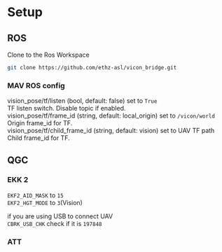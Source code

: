 # Setup
## ROS
Clone to the Ros Workspace    
```bash
git clone https://github.com/ethz-asl/vicon_bridge.git
```

### MAV ROS config
vision_pose/tf/listen (bool, default: false) set to `True`    
TF listen switch. Disable topic if enabled.   
vision_pose/tf/frame_id (string, default: local_origin) set to `/vicon/world`   
Origin frame_id for TF.   
vision_pose/tf/child_frame_id (string, default: vision) set to  UAV TF path   
Child frame_id for TF.    


## QGC
### EKK 2
`EKF2_AID_MASK` to `15`   
`EKF2_HGT_MODE` to `3`(Vision)    

if you are using USB to connect UAV   
`CBRK_USB_CHK` check if it is `197848`    
### ATT
